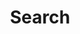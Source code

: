 ---
title: "Search"
slug: "search"
layout: "search"
outputs:
    - html
    - json
menu:
    main:
        name: 搜索
        weight: 3
        params: 
            icon: search
---